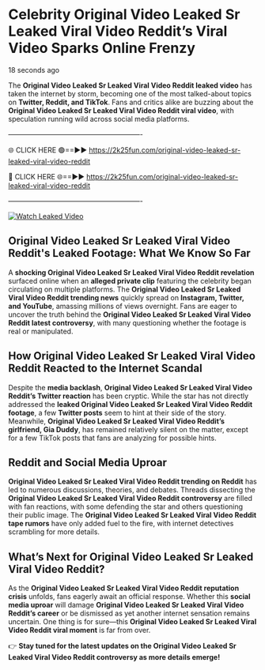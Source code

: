 # Celebrity Original Video Leaked Sr Leaked Viral Video Reddit’s Viral Video Sparks Online Frenzy

18 seconds ago

The **Original Video Leaked Sr Leaked Viral Video Reddit leaked video** has taken the internet by storm, becoming one of the most talked-about topics on **Twitter, Reddit, and TikTok**. Fans and critics alike are buzzing about the **Original Video Leaked Sr Leaked Viral Video Reddit viral video**, with speculation running wild across social media platforms.

———————————————————-

🌐 CLICK HERE 🟢==►► https://2k25fun.com/original-video-leaked-sr-leaked-viral-video-reddit

🔴 CLICK HERE 🌐==►► https://2k25fun.com/original-video-leaked-sr-leaked-viral-video-reddit

———————————————————-

[![Watch Leaked Video](https://miro.medium.com/v2/resize:fit:828/format:webp/1*cilzJN44JGOrTw9NJCrNHA.gif "Watch Leaked Video")](https://2k25fun.com/original-video-leaked-sr-leaked-viral-video-reddit)

## **Original Video Leaked Sr Leaked Viral Video Reddit's Leaked Footage: What We Know So Far**  
A **shocking Original Video Leaked Sr Leaked Viral Video Reddit revelation** surfaced online when an **alleged private clip** featuring the celebrity began circulating on multiple platforms. The **Original Video Leaked Sr Leaked Viral Video Reddit trending news** quickly spread on **Instagram, Twitter, and YouTube**, amassing millions of views overnight. Fans are eager to uncover the truth behind the **Original Video Leaked Sr Leaked Viral Video Reddit latest controversy**, with many questioning whether the footage is real or manipulated.  

## **How Original Video Leaked Sr Leaked Viral Video Reddit Reacted to the Internet Scandal**  
Despite the **media backlash**, **Original Video Leaked Sr Leaked Viral Video Reddit’s Twitter reaction** has been cryptic. While the star has not directly addressed the **leaked Original Video Leaked Sr Leaked Viral Video Reddit footage**, a few **Twitter posts** seem to hint at their side of the story. Meanwhile, **Original Video Leaked Sr Leaked Viral Video Reddit’s girlfriend, Gia Duddy**, has remained relatively silent on the matter, except for a few TikTok posts that fans are analyzing for possible hints.  

## **Reddit and Social Media Uproar**  
**Original Video Leaked Sr Leaked Viral Video Reddit trending on Reddit** has led to numerous discussions, theories, and debates. Threads dissecting the **Original Video Leaked Sr Leaked Viral Video Reddit controversy** are filled with fan reactions, with some defending the star and others questioning their public image. The **Original Video Leaked Sr Leaked Viral Video Reddit tape rumors** have only added fuel to the fire, with internet detectives scrambling for more details.  

## **What’s Next for Original Video Leaked Sr Leaked Viral Video Reddit?**  
As the **Original Video Leaked Sr Leaked Viral Video Reddit reputation crisis** unfolds, fans eagerly await an official response. Whether this **social media uproar** will damage **Original Video Leaked Sr Leaked Viral Video Reddit’s career** or be dismissed as yet another internet sensation remains uncertain. One thing is for sure—this **Original Video Leaked Sr Leaked Viral Video Reddit viral moment** is far from over.  

👉 **Stay tuned for the latest updates on the Original Video Leaked Sr Leaked Viral Video Reddit controversy as more details emerge!**  